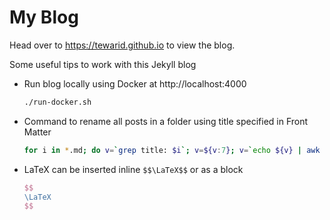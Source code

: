 # My Blog

Head over to https://tewarid.github.io to view the blog.

Some useful tips to work with this Jekyll blog

* Run blog locally using Docker at http://localhost:4000

    ```bash
    ./run-docker.sh
    ```

* Command to rename all posts in a folder using title specified in Front Matter

    ```bash
    for i in *.md; do v=`grep title: $i`; v=${v:7}; v=`echo ${v} | awk '{print tolower($0)}'`; v=`echo ${v//[ \/?\":]/-}`; mv ${i} ${i:0:10}-$v.md; done
    ```

* LaTeX can be inserted inline `$$\LaTeX$$` or as a block

    ```latex
    $$
    \LaTeX
    $$
    ```
